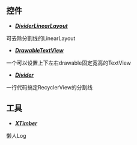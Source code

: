 控件
------

- ***[DividerLinearLayout][1]***

可去除分割线的LinearLayout

[1]: https://github.com/xzq0125/XzqLib/tree/master/dividerlinearlayout


- ***[DrawableTextView][2]***

一个可以设置上下左右drawable固定宽高的TextView

[2]: https://github.com/xzq0125/XzqLib/tree/master/drawabletextview


- ***[Divider][3]***

一行代码搞定RecyclerView的分割线

[3]: https://github.com/xzq0125/XzqLib/tree/master/divider


工具
---

- ***[XTimber][1]***

懒人Log

[1]: https://github.com/xzq0125/XzqLib/tree/master/xtimber

